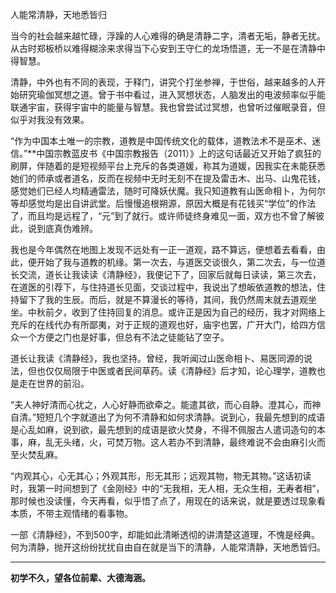  人能常清静，天地悉皆归

当今的社会越来越忙碌，浮躁的人心难得的确是清静二字，清者无垢，静者无扰。从古时郑板桥以难得糊涂来求得当下心安到王守仁的龙场悟道，无一不是在清静中得智慧。

 清静，中外也有不同的表现，于释门，讲究个打坐参禅，于世俗，越来越多的人开始研究瑜伽冥想之道。曾于书中看过，进入冥想状态，人脑发出的电波频率似乎能联通宇宙，获得宇宙中的能量与智慧。我也曾尝试过冥想，也曾听过催眠录音，但似乎对我没有效果。

“作为中国本土唯一的宗教，道教是中国传统文化的载体，道教法术不是巫术、迷信。”**中国宗教蓝皮书《中国宗教报告（2011）》上的这句话最近又开始了疯狂的刷屏，伴随着的是短视频平台上充斥的各类道媛，称其为道媛，因我实在未能获悉她们的师承或者道名，反而在视频中无时无刻不在提及雷击木、出马、山鬼花钱，感觉她们已经人均精通雷法，随时可降妖伏魔。我只知道教有山医命相卜，为何尔等却感觉均是出自讲武堂。后慢慢追根朔源，原因大概是有花钱买“学位”的作法了，而且均是远程了，“元”到了就行。或许师徒终身难见一面，双方也不曾了解彼此，说到底真伪难辨。

 我也是今年偶然在地图上发现不远处有一正一道观，路不算远，便想着去看看，由此，便开始了我与道教的机缘。第一次去，与道医交谈很久，第二次去，与一位道长交流，道长让我读读《清静经》，我便记下了，回家后就每日读读，第三次去，在道医的引荐下，与住持道长见面，交谈过程中，我说出了想皈依道教的想法，住持留下了我的生辰。而后，就是不算漫长的等待，其间，我仍然周末就去道观坐坐。中秋前夕，收到了住持回复的消息。或许正是因为自己的经历，我才对网络上充斥的在线代办有所鄙夷，对于正规的道观也好，庙宇也罢，广开大门，给四方信众一个方便之门也是好事，但总有不法之徒能钻了空子。

道长让我读《清静经》，我也坚持。曾经，我听闻过山医命相卜、易医同源的说法，但也仅仅局限于中医或者民间草药。读《清静经》后才知，论心理学，道教也是走在世界的前沿。

 “夫人神好清而心扰之，人心好静而欲牵之。能遣其欲，而心自静。澄其心，而神自清。”短短几个字就道出了为何不清静和如何求清静。说到心，我最先想到的成语是心乱如麻，说到欲，最先想到的成语是欲火焚身，不得不佩服古人遣词造句的本事，麻，乱无头绪，火，可焚万物。这人若办不到清静，最终难说不会由麻引火而至火焚乱麻。

 “内观其心，心无其心；外观其形，形无其形；远观其物，物无其物。”这话初读时，我第一时间想到了《金刚经》中的“无我相，无人相，无众生相，无寿者相”，那时候也没读懂，今天再看，似乎悟了点了，用现在的话来说，就是要透过现象看本质，不带主观情绪的看事物。

 一部《清静经》，不到500字，却能如此清晰透彻的讲清楚这道理，不愧是经典。何为清静，抛开这纷纷扰扰自由自在就是当下的清静，人能常清静，天地悉皆归。

------

**初学不久，望各位前辈、大德海涵。**

